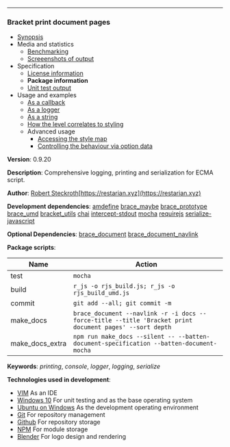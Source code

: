 
---
### Bracket print document pages
* [Synopsis](https://github.com/restarian/bracket_print/blob/master/docs/synopsis.md)
* Media and statistics
  * [Benchmarking](https://github.com/restarian/bracket_print/blob/master/docs/media_and_statistics/benchmarking.md)
  * [Screeenshots of output](https://github.com/restarian/bracket_print/blob/master/docs/media_and_statistics/screeenshots_of_output.md)
* Specification
  * [License information](https://github.com/restarian/bracket_print/blob/master/docs/specification/license_information.md)
  * **Package information**
  * [Unit test output](https://github.com/restarian/bracket_print/blob/master/docs/specification/unit_test_output.md)
* Usage and examples
  * [As a callback](https://github.com/restarian/bracket_print/blob/master/docs/usage_and_examples/as_a_callback.md)
  * [As a logger](https://github.com/restarian/bracket_print/blob/master/docs/usage_and_examples/as_a_logger.md)
  * [As a string](https://github.com/restarian/bracket_print/blob/master/docs/usage_and_examples/as_a_string.md)
  * [How the level correlates to styling](https://github.com/restarian/bracket_print/blob/master/docs/usage_and_examples/how_the_level_correlates_to_styling.md)
  * Advanced usage
    * [Accessing the style map](https://github.com/restarian/bracket_print/blob/master/docs/usage_and_examples/advanced_usage/accessing_the_style_map.md)
    * [Controlling the behaviour via option data](https://github.com/restarian/bracket_print/blob/master/docs/usage_and_examples/advanced_usage/controlling_the_behaviour_via_option_data.md)
 
 
**Version**: 0.9.20

**Description**: Comprehensive logging, printing and serialization for ECMA script.

**Author**: [Robert Steckroth](mailto:RobertSteckroth@gmail.com)[https://restarian.xyz](https://restarian.xyz)

**Development dependencies**: [amdefine](https://npmjs.org/package/amdefine) [brace_maybe](https://npmjs.org/package/brace_maybe) [brace_prototype](https://npmjs.org/package/brace_prototype) [brace_umd](https://npmjs.org/package/brace_umd) [bracket_utils](https://npmjs.org/package/bracket_utils) [chai](https://npmjs.org/package/chai) [intercept-stdout](https://npmjs.org/package/intercept-stdout) [mocha](https://npmjs.org/package/mocha) [requirejs](https://npmjs.org/package/requirejs) [serialize-javascript](https://npmjs.org/package/serialize-javascript)

**Optional Dependencies**: [brace_document](https://npmjs.org/package/brace_document) [brace_document_navlink](https://npmjs.org/package/brace_document_navlink)

**Package scripts**:

| Name | Action |
| ---- | ------ |
 | test | ```mocha``` |
 | build | ```r_js -o rjs_build.js; r_js -o rjs_build_umd.js``` |
 | commit | ```git add --all; git commit -m``` |
 | make_docs | ```brace_document --navlink -r -i docs --force-title --title 'Bracket print document pages' --sort depth``` |
 | make_docs_extra | ```npm run make_docs --silent -- --batten-document-specification --batten-document-mocha``` |

**Keywords**: *printing*, *console*, *logger*, *logging*, *serialize*

**Technologies used in development**:
  * [VIM](https://www.vim.org) As an IDE
  * [Windows 10](https://www.microsoft.com/en-us/software-download/windows10) For unit testing and as the base operating system
  * [Ubuntu on Windows](https://www.microsoft.com/en-us/store/p/ubuntu/9nblggh4msv6) As the development operating environment
  * [Git](https://git-scm.com) For repository management
  * [Github](https://github.com) For repository storage
  * [NPM](https://npmjs.org) For module storage
  * [Blender](https://blender.org) For logo design and rendering